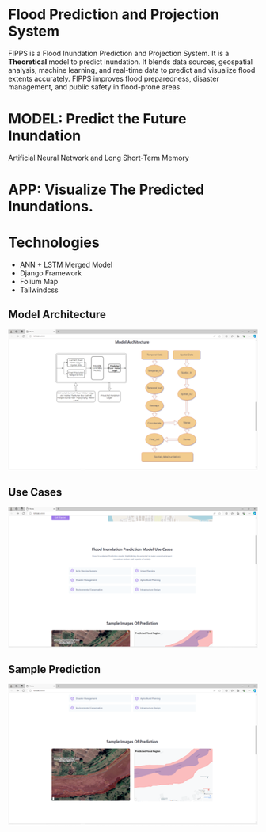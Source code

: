 # Flood Prediction and Projection System

FIPPS is a Flood Inundation Prediction and Projection System. It is 
a **Theoretical** model to predict inundation. It blends data sources, geospatial analysis,
machine learning, and real-time data to predict and visualize flood extents accurately.
FIPPS improves flood preparedness, disaster management, and
public safety in flood-prone areas.


# MODEL: Predict the Future Inundation
Artificial Neural Network and Long Short-Term Memory

# APP: Visualize The Predicted Inundations.

# Technologies
- ANN + LSTM Merged Model
- Django Framework
- Folium Map
- Tailwindcss

 

## Model Architecture

![Model Architecture](https://github.com/VishalMadle13/Flood-Inundation-Prediction-and-Projection/raw/main/Model%20Architecture.png)

## Use Cases

![Use Cases](https://github.com/VishalMadle13/Flood-Inundation-Prediction-and-Projection/raw/main/Use%20Cases.png)

## Sample Prediction

![Sample Prediction](https://github.com/VishalMadle13/Flood-Inundation-Prediction-and-Projection/raw/main/Sample%20Prediction.png)

 
